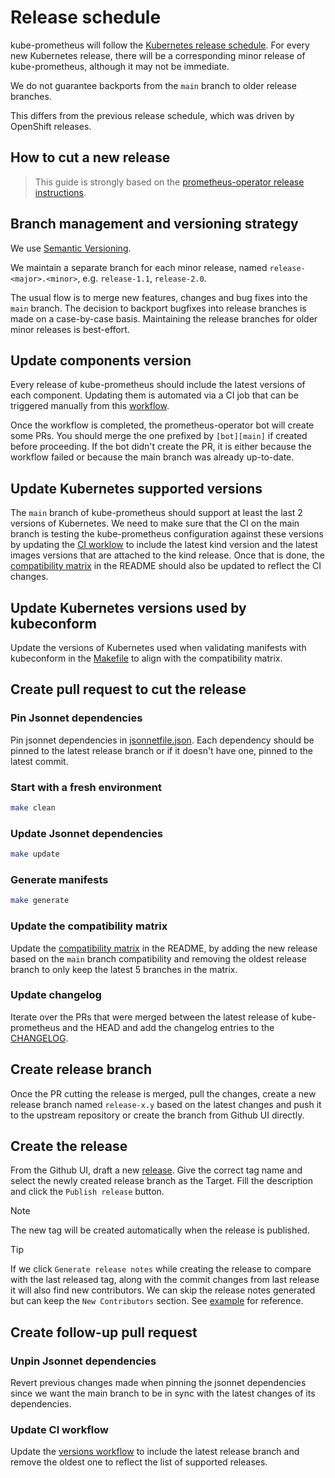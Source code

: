 # Release schedule

kube-prometheus will follow the [Kubernetes release schedule](https://kubernetes.io/releases).
For every new Kubernetes release, there will be a corresponding minor release of
kube-prometheus, although it may not be immediate.

We do not guarantee backports from the `main` branch to older release branches.

This differs from the previous release schedule, which was driven by OpenShift releases.

## How to cut a new release

> This guide is strongly based on the [prometheus-operator release
> instructions](https://github.com/prometheus-operator/prometheus-operator/blob/master/RELEASE.md).

## Branch management and versioning strategy

We use [Semantic Versioning](http://semver.org/).

We maintain a separate branch for each minor release, named
`release-<major>.<minor>`, e.g. `release-1.1`, `release-2.0`.

The usual flow is to merge new features, changes and bug fixes into the `main` branch.
The decision to backport bugfixes into release branches is made on a case-by-case basis.
Maintaining the release branches for older minor releases is best-effort.

## Update components version

Every release of kube-prometheus should include the latest versions of each
component. Updating them is automated via a CI job that can be triggered
manually from this
[workflow](https://github.com/prometheus-operator/kube-prometheus/actions/workflows/versions.yaml).

Once the workflow is completed, the prometheus-operator bot will create some
PRs. You should merge the one prefixed by `[bot][main]` if created before
proceeding. If the bot didn't create the PR, it is either because the workflow
failed or because the main branch was already up-to-date.

## Update Kubernetes supported versions

The `main` branch of kube-prometheus should support at least the last 2 versions of
Kubernetes. We need to make sure that the CI on the main branch is testing the
kube-prometheus configuration against these versions by updating the [CI
worklow](.github/workflows/ci.yaml) to include the latest kind version and the
latest images versions that are attached to the kind release. Once that is
done, the [compatibility matrix](README.md#compatibility) in
the README should also be updated to reflect the CI changes.

## Update Kubernetes versions used by kubeconform

Update the versions of Kubernetes used when validating manifests with
kubeconform in the [Makefile](Makefile) to align with the compatibility
matrix.

## Create pull request to cut the release

### Pin Jsonnet dependencies

Pin jsonnet dependencies in
[jsonnetfile.json](jsonnet/kube-prometheus/jsonnetfile.json). Each dependency
should be pinned to the latest release branch or if it doesn't have one, pinned
to the latest commit.

### Start with a fresh environment

```bash
make clean
```

### Update Jsonnet dependencies

```bash
make update
```

### Generate manifests

```bash
make generate
```

### Update the compatibility matrix

Update the [compatibility matrix](README.md#compatibility) in
the README, by adding the new release based on the `main` branch compatibility
and removing the oldest release branch to only keep the latest 5 branches in the
matrix.

### Update changelog

Iterate over the PRs that were merged between the latest release of kube-prometheus and the HEAD and add the changelog entries to the [CHANGELOG](CHANGELOG.md).

## Create release branch

Once the PR cutting the release is merged, pull the changes, create a new
release branch named `release-x.y` based on the latest changes and push it to
the upstream repository or create the branch from Github UI directly.

## Create the release

From the Github UI, draft a new [release](https://github.com/prometheus-operator/kube-prometheus/releases/new). Give the correct tag name and select the newly created release branch as the Target. Fill the description and click the `Publish release` button.

> [!NOTE]
> The new tag will be created automatically when the release is published.

> [!TIP]
> If we click `Generate release notes` while creating the release to compare with the last released tag, along with the commit changes from last release it will also find new contributors. We can skip the release notes generated but can keep the `New Contributors` section. See [example](https://github.com/prometheus-operator/kube-prometheus/releases/tag/v0.15.0) for reference.

## Create follow-up pull request

### Unpin Jsonnet dependencies

Revert previous changes made when pinning the jsonnet dependencies since we want
the main branch to be in sync with the latest changes of its dependencies.

### Update CI workflow

Update the [versions workflow](.github/workflows/versions.yaml) to include the latest release branch and remove the oldest one to reflect the list of supported releases.
